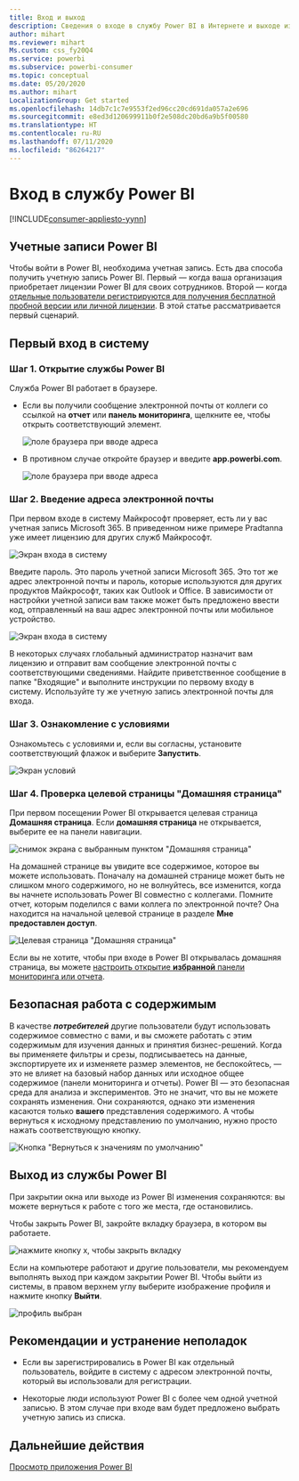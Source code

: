 ```yaml
---
title: Вход и выход
description: Сведения о входе в службу Power BI в Интернете и выходе из нее.
author: mihart
ms.reviewer: mihart
Ms.custom: css_fy20Q4
ms.service: powerbi
ms.subservice: powerbi-consumer
ms.topic: conceptual
ms.date: 05/20/2020
ms.author: mihart
LocalizationGroup: Get started
ms.openlocfilehash: 14db7c1c7e9553f2ed96cc20cd691da057a2e696
ms.sourcegitcommit: e8ed3d120699911b0f2e508dc20bd6a9b5f00580
ms.translationtype: HT
ms.contentlocale: ru-RU
ms.lasthandoff: 07/11/2020
ms.locfileid: "86264217"
---
```

# <a name="sign-in-to-power-bi-service"></a>Вход в службу Power BI

[!INCLUDE[consumer-appliesto-yynn](../includes/consumer-appliesto-yynn.md)]

## <a name="power-bi-accounts"></a>Учетные записи Power BI
Чтобы войти в Power BI, необходима учетная запись. Есть два способа получить учетную запись Power BI. Первый — когда ваша организация приобретает лицензии Power BI для своих сотрудников. Второй — когда [отдельные пользователи регистрируются для получения бесплатной пробной версии или личной лицензии](../fundamentals/service-self-service-signup-for-power-bi.md). В этой статье рассматривается первый сценарий.

## <a name="sign-in-for-the-first-time"></a>Первый вход в систему

### <a name="step-1-open-the-power-bi-service"></a>Шаг 1. Открытие службы Power BI
Служба Power BI работает в браузере. 

- Если вы получили сообщение электронной почты от коллеги со ссылкой на **отчет** или **панель мониторинга**, щелкните ее, чтобы открыть соответствующий элемент.

    ![поле браузера при вводе адреса](media/end-user-sign-in/power-bi-share.png)    

- В противном случае откройте браузер и введите **app.powerbi.com**.

    ![поле браузера при вводе адреса](media/end-user-sign-in/power-bi-sign-in.png)    


### <a name="step-2-type-your-email-address"></a>Шаг 2. Введение адреса электронной почты
При первом входе в систему Майкрософт проверяет, есть ли у вас учетная запись Microsoft 365. В приведенном ниже примере Pradtanna уже имеет лицензию для других служб Майкрософт. 

![Экран входа в систему](media/end-user-sign-in/power-bi-already.png)

Введите пароль. Это пароль учетной записи Microsoft 365. Это тот же адрес электронной почты и пароль, которые используются для других продуктов Майкрософт, таких как Outlook и Office.  В зависимости от настройки учетной записи вам также может быть предложено ввести код, отправленный на ваш адрес электронной почты или мобильное устройство.   

![Экран входа в систему](media/end-user-sign-in/power-bi-pass.png)

В некоторых случаях глобальный администратор назначит вам лицензию и отправит вам сообщение электронной почты с соответствующими сведениями. Найдите приветственное сообщение в папке "Входящие" и выполните инструкции по первому входу в систему. Используйте ту же учетную запись электронной почты для входа. 
 
### <a name="step-3-review-the-terms-and-conditions"></a>Шаг 3. Ознакомление с условиями
Ознакомьтесь с условиями и, если вы согласны, установите соответствующий флажок и выберите **Запустить**.

![Экран условий](media/end-user-sign-in/power-bi-term.png)



### <a name="step-4-review-your-home-landing-page"></a>Шаг 4. Проверка целевой страницы "Домашняя страница"
При первом посещении Power BI открывается целевая страница **Домашняя страница**. Если **домашняя страница** не открывается, выберите ее на панели навигации. 

![снимок экрана с выбранным пунктом "Домашняя страница"](media/end-user-sign-in/power-bi-home-selected.png)

На домашней странице вы увидите все содержимое, которое вы можете использовать. Поначалу на домашней странице может быть не слишком много содержимого, но не волнуйтесь, все изменится, когда вы начнете использовать Power BI совместно с коллегами. Помните отчет, которым поделился с вами коллега по электронной почте? Она находится на начальной целевой странице в разделе **Мне предоставлен доступ**.

![Целевая страница "Домашняя страница"](media/end-user-sign-in/power-bi-home.png)

Если вы не хотите, чтобы при входе в Power BI открывалась домашняя страница, вы можете [настроить открытие **избранной** панели мониторинга или отчета](end-user-featured.md). 

## <a name="safely-interact-with-content"></a>Безопасная работа с содержимым
В качестве ***потребителей*** другие пользователи будут использовать содержимое совместно с вами, и вы сможете работать с этим содержимым для изучения данных и принятия бизнес-решений.  Когда вы применяете фильтры и срезы, подписываетесь на данные, экспортируете их и изменяете размер элементов, не беспокойтесь, — это не влияет на базовый набор данных или исходное общее содержимое (панели мониторинга и отчеты). Power BI — это безопасная среда для анализа и экспериментов. Это не значит, что вы не можете сохранять изменения. Они сохраняются, однако эти изменения касаются только **вашего** представления содержимого. А чтобы вернуться к исходному представлению по умолчанию, нужно просто нажать соответствующую кнопку.

![Кнопка "Вернуться к значениям по умолчанию"](media/end-user-sign-in/power-bi-reset.png)

## <a name="sign-out-of-the-power-bi-service"></a>Выход из службы Power BI
При закрытии окна или выходе из Power BI изменения сохраняются: вы можете вернуться к работе с того же места, где остановились.

Чтобы закрыть Power BI, закройте вкладку браузера, в котором вы работаете. 

![нажмите кнопку x, чтобы закрыть вкладку](media/end-user-sign-in/power-bi-close.png) 

Если на компьютере работают и другие пользователи, мы рекомендуем выполнять выход при каждом закрытии Power BI.  Чтобы выйти из системы, в правом верхнем углу выберите изображение профиля и нажмите кнопку **Выйти**.  

![профиль выбран](media/end-user-sign-in/power-bi-sign-out.png) 

## <a name="troubleshooting-and-considerations"></a>Рекомендации и устранение неполадок
- Если вы зарегистрировались в Power BI как отдельный пользователь, войдите в систему с адресом электронной почты, который вы использовали для регистрации.

- Некоторые люди используют Power BI с более чем одной учетной записью. В этом случае при входе вам будет предложено выбрать учетную запись из списка. 

## <a name="next-steps"></a>Дальнейшие действия
[Просмотр приложения Power BI](end-user-app-view.md)
